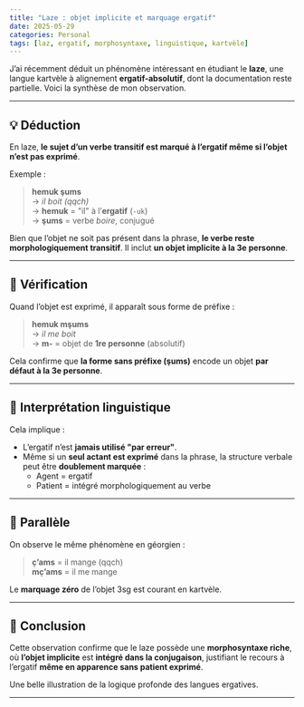 ```yaml
---
title: "Laze : objet implicite et marquage ergatif"
date: 2025-05-29
categories: Personal
tags: [laz, ergatif, morphosyntaxe, linguistique, kartvèle]
---
```


J’ai récemment déduit un phénomène intéressant en étudiant le **laze**, une langue kartvèle à alignement **ergatif-absolutif**, dont la documentation reste partielle. Voici la synthèse de mon observation.

---

## 💡 Déduction

En laze, **le sujet d’un verbe transitif est marqué à l’ergatif même si l’objet n’est pas exprimé**.

Exemple :

> **hemuk şums**  
> → _il boit (qqch)_  
> → **hemuk** = "il" à l’**ergatif** (`-uk`)  
> → **şums** = verbe _boire_, conjugué

Bien que l’objet ne soit pas présent dans la phrase, **le verbe reste morphologiquement transitif**. Il inclut **un objet implicite à la 3e personne**.

---

## 🔁 Vérification

Quand l’objet est exprimé, il apparaît sous forme de préfixe :

> **hemuk mşums**  
> → _il me boit_  
> → **m-** = objet de **1re personne** (absolutif)

Cela confirme que **la forme sans préfixe (şums)** encode un objet **par défaut à la 3e personne**.

---

## 🧠 Interprétation linguistique

Cela implique :

- L’ergatif n’est **jamais utilisé "par erreur"**.
- Même si un **seul actant est exprimé** dans la phrase, la structure verbale peut être **doublement marquée** :
  - Agent = ergatif
  - Patient = intégré morphologiquement au verbe

---

## 🔗 Parallèle

On observe le même phénomène en géorgien :

> **c̣’ams** = il mange (qqch)  
> **mc̣’ams** = il me mange

Le **marquage zéro** de l’objet 3sg est courant en kartvèle.

---

## 🧩 Conclusion

Cette observation confirme que le laze possède une **morphosyntaxe riche**, où **l’objet implicite** est **intégré dans la conjugaison**, justifiant le recours à l’ergatif **même en apparence sans patient exprimé**.

Une belle illustration de la logique profonde des langues ergatives.

---
